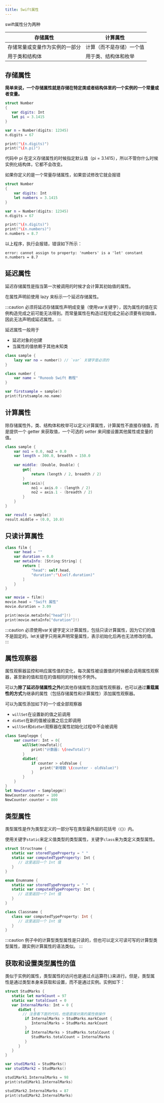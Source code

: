 ```yaml
---
title: Swift属性
---
```


swift属性分为两种

| 存储属性                       | 计算属性                 |
| ------------------------------ | ------------------------ |
| 存储常量或变量作为实例的一部分 | 计算（而不是存储）一个值 |
| 用于类和结构体                 | 用于类、结构体和枚举     |

## 存储属性

**简单来说，一个存储属性就是存储在特定类或者结构体里的一个实例的一个常量或者变量。**

```swift
struct Number
{
   var digits: Int
   let pi = 3.1415
}

var n = Number(digits: 12345)
n.digits = 67

print("\(n.digits)")
print("\(n.pi)")
```

代码中 pi 在定义存储属性的时候指定默认值（pi = 3.1415），所以不管你什么时候实例化结构体，它都不会改变。

如果你定义的是一个常量存储属性，如果尝试修改它就会报错

```swift
struct Number
{
    var digits: Int
    let numbers = 3.1415
}

var n = Number(digits: 12345)
n.digits = 67

print("\(n.digits)")
print("\(n.numbers)")
n.numbers = 8.7
```

以上程序，执行会报错，错误如下所示：

```
error: cannot assign to property: 'numbers' is a 'let' constant
n.numbers = 8.7
```

## 延迟属性

延迟存储属性是指当第一次被调用的时候才会计算其初始值的属性。

在属性声明前使用 lazy 来标示一个延迟存储属性。

:::caution
必须将延迟存储属性声明成变量（使用var关键字），因为属性的值在实例构造完成之前可能无法得到。而常量属性在构造过程完成之前必须要有初始值，因此无法声明成延迟属性。
:::

延迟属性一般用于

- 延迟对象的创建
- 当属性的值依赖于其他未知类

```swift
class sample {
    lazy var no = number() // `var` 关键字是必须的
}

class number {
    var name = "Runoob Swift 教程"
}

var firstsample = sample()
print(firstsample.no.name)
```

## 计算属性

除存储属性外，类、结构体和枚举可以定义计算属性，计算属性不直接存储值，而是提供一个 getter 来获取值，一个可选的 setter 来间接设置其他属性或变量的值。

```swift
class sample {
    var no1 = 0.0, no2 = 0.0
    var length = 300.0, breadth = 150.0
    
    var middle: (Double, Double) {
        get{
            return (length / 2, breadth / 2)
        }
        set(axis){
            no1 = axis.0 - (length / 2)
            no2 = axis.1 - (breadth / 2)
        }
    }
}

var result = sample()
result.middle = (0.0, 10.0)
```

## 只读计算属性

```swift
class film {
    var head = ""
    var duration = 0.0
    var metaInfo: [String:String] {
        return [
            "head": self.head,
            "duration":"\(self.duration)"
        ]
    }
}

var movie = film()
movie.head = "Swift 属性"
movie.duration = 3.09

print(movie.metaInfo["head"]!)
print(movie.metaInfo["duration"]!)
```

:::caution
必须使用var关键字定义计算属性，包括只读计算属性，因为它们的值不是固定的。let关键字只用来声明常量属性，表示初始化后再也无法修改的值。
:::

## 属性观察器

属性观察器监控和响应属性值的变化，每次属性被设置值的时候都会调用属性观察器，甚至新的值和现在的值相同的时候也不例外。

可以为**除了延迟存储属性之外**的其他存储属性添加属性观察器，也可以通过**重载属性的方式**为继承的属性（包括存储属性和计算属性）添加属性观察器。

可以为属性添加如下的一个或全部观察器

- `willSet`在设置新的值之前调用
- `didSet`在新的值被设置之后立即调用
- `willSet`和`didSet`观察器在属性初始化过程中不会被调用

```swift
class Samplepgm {
    var counter: Int = 0{
        willSet(newTotal){
            print("计数器: \(newTotal)")
        }
        didSet{
            if counter > oldValue {
                print("新增数 \(counter - oldValue)")
            }
        }
    }
}
let NewCounter = Samplepgm()
NewCounter.counter = 100
NewCounter.counter = 800
```

## 类型属性

类型属性是作为类型定义的一部分写在类型最外层的花括号`（{}）`内。

使用关键字`static`来定义值类型的类型属性，关键字`class`来为类定义类型属性。

```swift
struct Structname {
   static var storedTypeProperty = " "
   static var computedTypeProperty: Int {
      // 这里返回一个 Int 值
   }
}

enum Enumname {
   static var storedTypeProperty = " "
   static var computedTypeProperty: Int {
      // 这里返回一个 Int 值
   }
}

class Classname {
   class var computedTypeProperty: Int {
      // 这里返回一个 Int 值
   }
}
```

:::caution
例子中的计算型类型属性是只读的，但也可以定义可读可写的计算型类型属性，跟实例计算属性的语法类似。
:::

## 获取和设置类型属性的值

类似于实例的属性，类型属性的访问也是通过点运算符(.)来进行。但是，类型属性是通过类型本身来获取和设置，而不是通过实例。实例如下：

```swift
struct StudMarks {
   static let markCount = 97
   static var totalCount = 0
   var InternalMarks: Int = 0 {
      didSet {
        // 注意看下面的代码，他是直接对类的属性做操作
         if InternalMarks > StudMarks.markCount {
            InternalMarks = StudMarks.markCount
         }
         if InternalMarks > StudMarks.totalCount {
            StudMarks.totalCount = InternalMarks
         }
      }
   }
}

var stud1Mark1 = StudMarks()
var stud1Mark2 = StudMarks()

stud1Mark1.InternalMarks = 98
print(stud1Mark1.InternalMarks) 

stud1Mark2.InternalMarks = 87
print(stud1Mark2.InternalMarks)
```